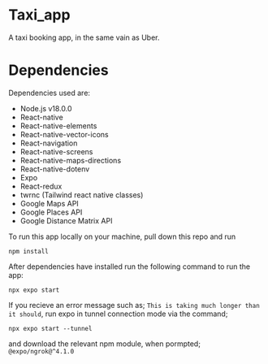 # Taxi_app

A taxi booking app, in the same vain as Uber.

# Dependencies

Dependencies used are:

- Node.js v18.0.0
- React-native
- React-native-elements
- React-native-vector-icons
- React-navigation
- React-native-screens
- React-native-maps-directions
- React-native-dotenv
- Expo
- React-redux
- twrnc (Tailwind react native classes)
- Google Maps API
- Google Places API
- Google Distance Matrix API

To run this app locally on your machine, pull down this repo and run

```
npm install
```

After dependencies have installed run the following command to run the app:

```
npx expo start
```

If you recieve an error message such as; `This is taking much longer than it should`, run expo in tunnel connection mode via the command;

```
npx expo start --tunnel
```

and download the relevant npm module, when pormpted; `@expo/ngrok@^4.1.0`
